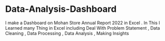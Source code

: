 # Data-Analysis-Dashboard
I make a Dashboard on Mohan Store Annual Report 2022 in Excel . In This I Learned many Thing in Excel including Deal With Problem Statement , Data Cleaning , Data Processing , Data Analysis , Making Insights
